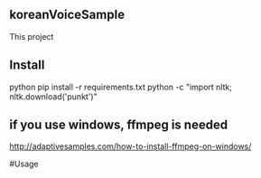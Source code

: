 ## koreanVoiceSample

This project   

## Install

python pip install -r requirements.txt 
python -c "import nltk; nltk.download('punkt')"

## if you use windows, ffmpeg is needed

http://adaptivesamples.com/how-to-install-ffmpeg-on-windows/


#Usage


